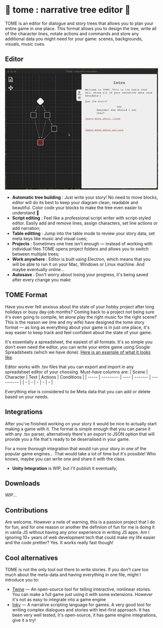 # 🌳 tome : narrative tree editor 🌳

TOME is an editor for dialogue and story trees that allows you to plan your entire game in one place. 
This format allows you to design the tree, write all of the character lines, notate actions and commands and store any additional data you might need for your game: scenes, backgrounds, visuals, music cues.

## Editor

![](resources/tome-preview-sd.gif)

- **Automatic tree building** : Just write your story! No need to move blocks, editor will do its best to keep your diagram clean, readable and beautiful. Color code your blocks to make the tree even easier to understand :christmas_tree:
- **Script editing** : Feel like a professional script writer with script-styled editor. Easily add and remove lines, assign characters, set line actions or add narration;
- **Table editting** : Jump into the table mode to review your story data, set meta keys like music and visual cues;
- **Projects** : Sometimes one tree isn't enough — instead of working with individual files TOME opens project folders and allows you to switch between multiple trees;
- **Work anywhere** : Editor is built using Electron, which means that you will be able to run it on your Mac, Windows or Linux machine. And maybe eventually online...
- **Autosave** : Don't worry about losing your progress, it's being saved after every change you make

## TOME Format

Have you ever felt anxious about the state of your hobby project after long holidays or busy day-job months? Coming back to a project not being sure it's even going to compile, let alone play the right music for the right scene? This is the reason we (me and my wife) have designed the tome story format — as long as everything about your game is in just one place, it's way easier to keep track and feel confident about the state of your game.

It's essentially a spreadsheet, the easiest of all formats. It's so simple you don't even need the editor, you can write your entire game using Google Spreadsheets (which we have done).  [Here is an example of what it looks like](https://docs.google.com/spreadsheets/d/1_-pYQTF3__aO8ktGBoTXIJRwPD7H56V2t4YUsSewUGw/edit?usp=sharing). 

Editor works with .tsv files that you can export and import in any spreadsheet editor of your choosing. Must-have columns are: 
| Scene | Character | Text | Actions | Conditions |
| ----- | --------- | ---- | ------- | ---------- |
| -     | -         | -    | -       | -          |

Everything else is considered to be Meta data that you can add or delete based on your needs.

## Integrations

After you've finished working on your story it would be nice to actually start making a game with it. The format is simple enough that you can parse it with any .tsv parser, alternatively there's an export to JSON option that will provide you a file that's ready to be deserialised in your game.

For a more thorough integration that would run your story in one of the popular game engines... That would take a lot of time but it's possible! Who knows, maybe you can write one and share it with the class.

- **Unity Integration** is WIP, but I'll publish it eventually;

## Downloads 

WIP... 

## Contributions 

Are welcome. However a note of warning, this is a passion project that I do for fun, and for one reason or another the definiion of fun for me is doing it in vanila JS without having any prior experience in writing JS apps. Am I ignoring 10+ years of web development tech that could make my life easier and the code prettier? Yes. It works really fast though!

## Cool alternatives

TOME is not the only tool out there to write stories. If you don't care too much about the meta-data and having everything in one file, might I introduce you to:

- [Twine](https://twinery.org) — An open-source tool for telling interactive, nonlinear stories. You can make a full game just using it with some extensions. However it's not as easy to integrate into a game engine
- [Inky](https://www.inklestudios.com/ink/) — A narrative scripting language for games. A very good tool for writing complex dialogues and stories with text-first approach. It has been very well tested, it's open-source, it has game engine integrations, give it a try!

